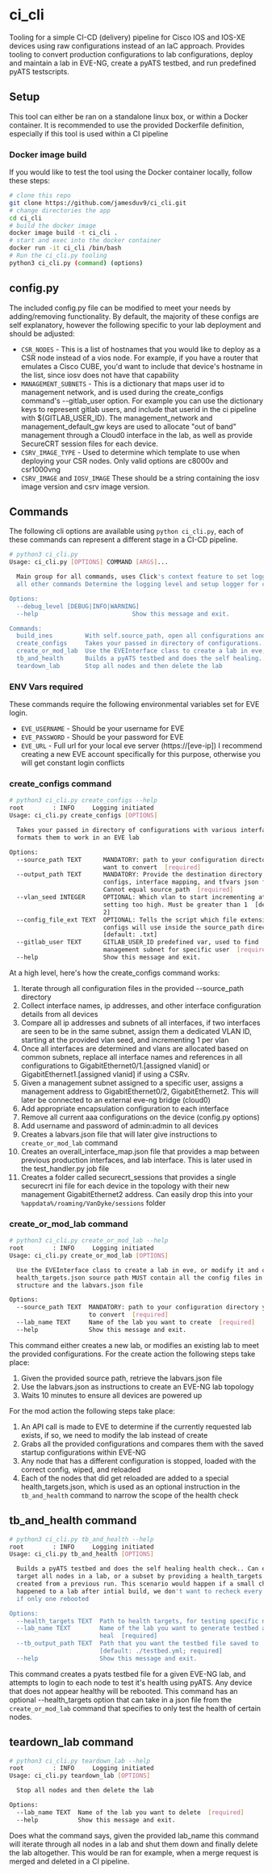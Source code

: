 # ci_cli
Tooling for a simple CI-CD (delivery) pipeline for Cisco IOS and IOS-XE devices using raw configurations instead of an IaC approach. Provides tooling to convert production configurations to lab configurations, deploy and maintain a lab in EVE-NG, create a pyATS testbed, and run predefined pyATS testscripts.
## Setup
This tool can either be ran on a standalone linux box, or within a Docker container. It is recommended to use the provided Dockerfile definition, especially if this tool is used within a CI pipeline
### Docker image build
If you would like to test the tool using the Docker container locally, follow these steps:
```sh
# clone this repo
git clone https://github.com/jamesduv9/ci_cli.git
# change directories the app
cd ci_cli
# build the docker image
docker image build -t ci_cli .
# start and exec into the docker container
docker run -it ci_cli /bin/bash
# Run the ci_cli.py tooling 
python3 ci_cli.py (command) (options)
```
## config.py
The included config.py file can be modified to meet your needs by adding/removing functionality. By default, the majority of these configs are self explanatory, however the following specific to your lab deployment and should be adjusted:

- `CSR_NODES` - This is a list of hostnames that you would like to deploy as a CSR node instead of a vios node. For example, if you have a router that emulates a Cisco CUBE, you'd want to include that device's hostname in the list, since iosv does not have that capability
- `MANAGEMENT_SUBNETS` - This is a dictionary that maps user id to management network, and is used during the create_configs command's --gitlab_user option. For example you can use the dictionary keys to represent gitlab users, and include that userid in the ci pipeline with ${GITLAB_USER_ID}. The management_network and management_default_gw keys are used to allocate "out of band" management through a Cloud0 interface in the lab, as well as provide SecureCRT session files for each device.
- `CSRV_IMAGE_TYPE` - Used to determine which template to use when deploying your CSR nodes. Only valid options are c8000v and csr1000vng
- `CSRV_IMAGE` and `IOSV_IMAGE` These should be a string containing the iosv image version and csrv image version. 

## Commands
The following cli options are available using `python ci_cli.py`, each of these commands can represent a different stage in a CI-CD pipeline.
```sh
# python3 ci_cli.py 
Usage: ci_cli.py [OPTIONS] COMMAND [ARGS]...

  Main group for all commands, uses Click's context feature to set logging for
  all other commands Determine the logging level and setup logger for commands

Options:
  --debug_level [DEBUG|INFO|WARNING]
  --help                          Show this message and exit.

Commands:
  build_ines         With self.source_path, open all configurations and...
  create_configs     Takes your passed in directory of configurations...
  create_or_mod_lab  Use the EVEInterface class to create a lab in eve,...
  tb_and_health      Builds a pyATS testbed and does the self healing...
  teardown_lab       Stop all nodes and then delete the lab
```

### ENV Vars required
These commands require the following environmental variables set for EVE login.
- `EVE_USERNAME` - Should be your username for EVE
- `EVE_PASSWORD` - Should be your password for EVE
- `EVE_URL` - Full url for your local eve server (https://[eve-ip])
I recommend creating a new EVE account specifically for this purpose, otherwise you will get constant login conflicts

### create_configs command
```sh
# python3 ci_cli.py create_configs --help   
root        : INFO     Logging initiated
Usage: ci_cli.py create_configs [OPTIONS]

  Takes your passed in directory of configurations with various interfaces
  formats them to work in an EVE lab

Options:
  --source_path TEXT      MANDATORY: path to your configuration directory you
                          want to convert  [required]
  --output_path TEXT      MANDATORY: Provide the destination directory for the
                          configs, interface mapping, and tfvars json file.
                          Cannot equal source_path  [required]
  --vlan_seed INTEGER     OPTIONAL: Which vlan to start incrementing at, avoid
                          setting too high. Must be greater than 1  [default:
                          2]
  --config_file_ext TEXT  OPTIONAL: Tells the script which file extension your
                          configs will use inside the source_path directory
                          [default: .txt]
  --gitlab_user TEXT      GITLAB_USER_ID predefined var, used to find
                          management subnet for specific user  [required]
  --help                  Show this message and exit.
```
At a high level, here's how the create_configs command works:
1. Iterate through all configuration files in the provided --source_path directory
2. Collect interface names, ip addresses, and other interface configuration details from all devices
3. Compare all ip addresses and subnets of all interfaces, if two interfaces are seen to be in the same subnet, assign them a dedicated VLAN ID, starting at the provided vlan seed, and incrementing 1 per vlan
4. Once all interfaces are determined and vlans are allocated based on common subnets, replace all interface names and references in all configurations to GigabitEthernet0/1.[assigned vlanid] or GigabitEthernet1.[assigned vlanid] if using a CSRv. 
5. Given a management subnet assigned to a specific user, assigns a management address to GigabitEthernet0/2, GigabitEthernet2. This will later be connected to an external eve-ng bridge (cloud0)
6. Add appropriate encapsulation configuration to each interface
7. Remove all current aaa configurations on the device (config.py options)
8. Add username and password of admin:admin to all devices
9. Creates a labvars.json file that will later give instructions to `create_or_mod_lab` command
10. Creates an overall_interface_map.json file that provides a map between previous production interfaces, and lab interface. This is later used in the test_handler.py job file
11. Creates a folder called securecrt_sessions that provides a single securecrt ini file for each device in the topology with their new management GigabitEthernet2 address. Can easily drop this into your `%appdata%/roaming/VanDyke/sessions` folder 

### create_or_mod_lab command
```sh
# python3 ci_cli.py create_or_mod_lab --help
root        : INFO     Logging initiated
Usage: ci_cli.py create_or_mod_lab [OPTIONS]

  Use the EVEInterface class to create a lab in eve, or modify it and output
  health_targets.json source path MUST contain all the config files in a flat
  structure and the labvars.json file

Options:
  --source_path TEXT  MANDATORY: path to your configuration directory you want
                      to convert  [required]
  --lab_name TEXT     Name of the lab you want to create  [required]
  --help              Show this message and exit.
```
This command either creates a new lab, or modifies an existing lab to meet the provided configurations. 
For the create action the following steps take place:
1. Given the provided source path, retrieve the labvars.json file
2. Use the labvars.json as instructions to create an EVE-NG lab topology
3. Waits 10 minutes to ensure all devices are powered up

For the mod action the following steps take place:
1. An API call is made to EVE to determine if the currently requested lab exists, if so, we need to modify the lab instead of create
2. Grabs all the provided configurations and compares them with the saved startup configurations within EVE-NG
3. Any node that has a different configuration is stopped, loaded with the correct config, wiped,   and reloaded
4. Each of the nodes that did get reloaded are added to a special health_targets.json, which is used as an optional instruction in the `tb_and_health` command to narrow the scope of the health check

## tb_and_health command
```sh
# python3 ci_cli.py tb_and_health --help
root        : INFO     Logging initiated
Usage: ci_cli.py tb_and_health [OPTIONS]

  Builds a pyATS testbed and does the self healing health check.. Can either
  target all nodes in a lab, or a subset by providing a health_targets file
  created from a previous run. This scenario would happen if a small change
  happened to a lab after intial build, we don't want to recheck every device
  if only one rebooted

Options:
  --health_targets TEXT  Path to health targets, for testing specific nodes
  --lab_name TEXT        Name of the lab you want to generate testbed and self
                         heal  [required]
  --tb_output_path TEXT  Path that you want the testbed file saved to
                         [default: ./testbed.yml; required]
  --help                 Show this message and exit.
```
This command creates a pyats testbed file for a given EVE-NG lab, and attempts to login to each node to test it's health using pyATS. Any device that does not appear healthy will be rebooted. 
This command has an optional --health_targets option that can take in a json file from the `create_or_mod_lab` command that specifies to only test the health of certain nodes.

## teardown_lab command
```sh
# python3 ci_cli.py teardown_lab --help
root        : INFO     Logging initiated
Usage: ci_cli.py teardown_lab [OPTIONS]

  Stop all nodes and then delete the lab

Options:
  --lab_name TEXT  Name of the lab you want to delete  [required]
  --help           Show this message and exit.
```
Does what the command says, given the provided lab_name this command will iterate through all nodes in a lab and shut them down and finally delete the lab altogether. This would be ran for example, when a merge request is merged and deleted in a CI pipeline.